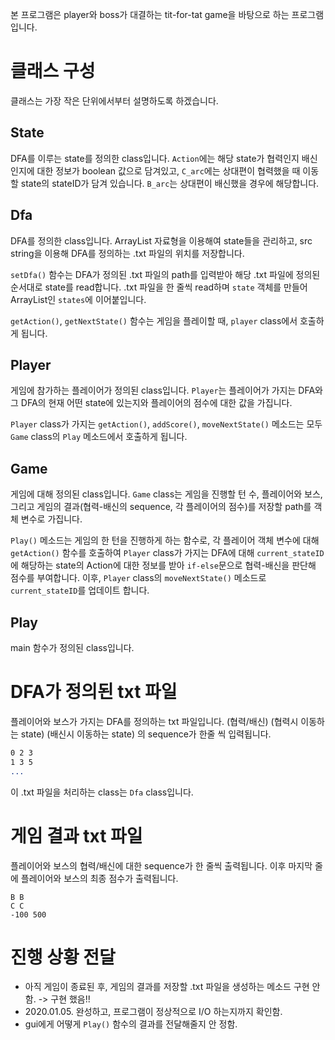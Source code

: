 본 프로그램은 player와 boss가 대결하는 tit-for-tat game을 바탕으로 하는 프로그램입니다.

# 클래스 구성
클래스는 가장 작은 단위에서부터 설명하도록 하겠습니다.

## State
DFA를 이루는 state를 정의한 class입니다.
`Action`에는 해당 state가 협력인지 배신인지에 대한 정보가 boolean 값으로 담겨있고,
`C_arc`에는 상대편이 협력했을 때 이동할 state의 stateID가 담겨 있습니다.
`B_arc`는 상대편이 배신했을 경우에 해당합니다.

## Dfa
DFA를 정의한 class입니다.
ArrayList 자료형을 이용해여 state들을 관리하고, src string을 이용해 DFA를 정의하는 .txt 파일의 위치를 저장합니다.

`setDfa()` 함수는 DFA가 정의된 .txt 파일의 path를 입력받아 해당 .txt 파일에 정의된 순서대로 state를 read합니다.
.txt 파일을 한 줄씩 read하며 `state` 객체를 만들어 ArrayList인 `states`에 이어붙입니다.

`getAction()`, `getNextState()` 함수는 게임을 플레이할 때, `player` class에서 호출하게 됩니다.

## Player
게임에 참가하는 플레이어가 정의된 class입니다.
`Player`는 플레이어가 가지는 DFA와 그 DFA의 현재 어떤 state에 있는지와 플레이어의 점수에 대한 값을 가집니다.

`Player` class가 가지는 `getAction()`, `addScore()`, `moveNextState()` 메소드는 모두 `Game` class의 `Play` 메소드에서 호출하게 됩니다.

## Game
게임에 대해 정의된 class입니다.
`Game` class는 게임을 진행할 턴 수, 플레이어와 보스, 그리고 게임의 결과(협력-배신의 sequence, 각 플레이어의 점수)를 저장할 path를 객체 변수로 가집니다.

`Play()` 메소드는 게임의 한 턴을 진행하게 하는 함수로, 각 플레이어 객체 변수에 대해 `getAction()` 함수를 호출하여 `Player` class가 가지는 DFA에 대해 `current_stateID`에 해당하는 state의 Action에 대한 정보를 받아 `if-else`문으로 협력-배신을 판단해 점수를 부여합니다. 이후, `Player` class의 `moveNextState()` 메소드로 `current_stateID`를 업데이트 합니다.

## Play
main 함수가 정의된 class입니다.

# DFA가 정의된 txt 파일
플레이어와 보스가 가지는 DFA를 정의하는 txt 파일입니다.
(협력/배신) (협력시 이동하는 state) (배신시 이동하는 state) 의 sequence가 한줄 씩 입력됩니다.

```1 0 1
0 2 3
1 3 5
...
```
이 .txt 파일을 처리하는 class는 `Dfa` class입니다.


# 게임 결과 txt 파일
플레이어와 보스의 협력/배신에 대한 sequence가 한 줄씩 출력됩니다. 이후 마지막 줄에 플레이어와 보스의 최종 점수가 출력됩니다.

```B C
B B
C C
-100 500
```

# 진행 상황 전달
- 아직 게임이 종료된 후, 게임의 결과를 저장할 .txt 파일을 생성하는 메소드 구현 안 함. -> 구현 했음!!
- 2020.01.05. 완성하고, 프로그램이 정상적으로 I/O 하는지까지 확인함.
- gui에게 어떻게 `Play()` 함수의 결과를 전달해줄지 안 정함.
